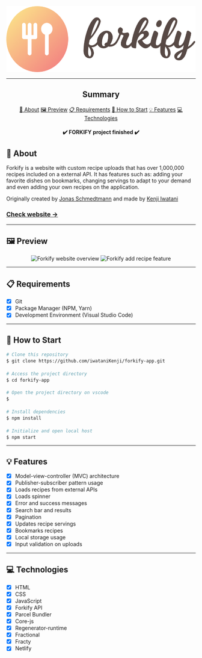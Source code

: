 <section align="center">
    <img width="537px" height="175,5px" src="./src/img/logo.png" />
</section>

---

<h2 align="center">Summary</h2>

<p align="center">
    <a href="#about">📙 About</a>
    <a href="#preview">🖼️ Preview</a>
    <a href="#requirements">📋 Requirements</a>
    <a href="#start">📖 How to Start</a>
    <a href="#features">💡 Features</a>
    <a href="#technologies">💻 Technologies</a>
</p>

<h4 align="center">
   ✔️ FORKIFY project finished ✔️
</h4>

<H2 id="about">📙 About</H2>

<p>Forkify is a website with custom recipe uploads that has over 1,000,000 recipes included on a external API. It has features such as: adding your favorite dishes on bookmarks, changing servings to adapt to your demand and even adding your own recipes on the application.</p>
<p>Originally created by <a href="https://github.com/jonasschmedtmann">Jonas Schmedtmann<a/> and made by <a href="https://www.linkedin.com/in/kleverson-kenji-iwatani/">Kenji Iwatani</a></p>
<p>
    <h3><a href="https://forkify-kenji.netlify.app/">Check website &rarr;</a></h3>
</p>

---

<H2 id="preview">🖼️ Preview</H2>

<section align="center">
    <img alt="Forkify website overview" src="src/img/forkify-preview-1.gif"/>
    <img alt="Forkify add recipe feature" src="src/img/forkify-preview-2.gif"/>
</section>

---

<H2 id="requirements">📋 Requirements</H2>

- [x] Git
- [x] Package Manager (NPM, Yarn)
- [x] Development Environment (Visual Studio Code)

---

<H2 id="start">📖 How to Start</H2>

```bash
# Clone this repository
$ git clone https://github.com/iwataniKenji/forkify-app.git

# Access the project directory
$ cd forkify-app

# Open the project directory on vscode
$

# Install dependencies
$ npm install

# Initialize and open local host
$ npm start
```

---

<H2 id="features">💡 Features</H2>

- [x] Model-view-controller (MVC) architecture
- [x] Publisher-subscriber pattern usage
- [x] Loads recipes from external APIs
- [x] Loads spinner
- [x] Error and success messages
- [x] Search bar and results
- [X] Pagination
- [X] Updates recipe servings
- [X] Bookmarks recipes
- [X] Local storage usage
- [X] Input validation on uploads 

---

<H2 id="technologies">💻 Technologies</H2>

- [x] HTML
- [x] CSS
- [x] JavaScript
- [x] Forkify API
- [x] Parcel Bundler
- [x] Core-js
- [x] Regenerator-runtime
- [x] Fractional
- [x] Fracty
- [x] Netlify
